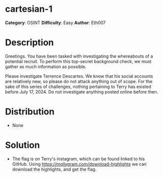 # cartesian-1
**Category**: OSINT
**Difficulty**: Easy
**Author**: Eth007

# Description
Greetings. You have been tasked with investigating the whereabouts of a potential recruit. To perform this top-secret background check, we must gather as much information as possible.

Please investigate Terrence Descartes. We know that his social accounts are relatively new, so please do not attack anything out of scope. For the sake of this series of challenges, nothing pertaining to Terry has existed before July 17, 2024. Do not investigate anything posted online before then.

# Distribution
- None

# Solution

- The flag is on Terry's instagram, which can be found linked to his GitHub. Using https://mollygram.com/download-highlights we can download the highlights, and get the flag.
